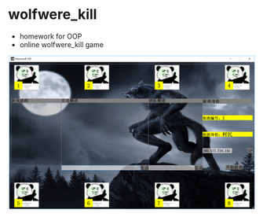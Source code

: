 # wolfwere_kill

- homework for OOP
- online wolfwere_kill game

<div style="text-align:center"><img src="./screenshot/screenshot.png" width="500"/></div>
